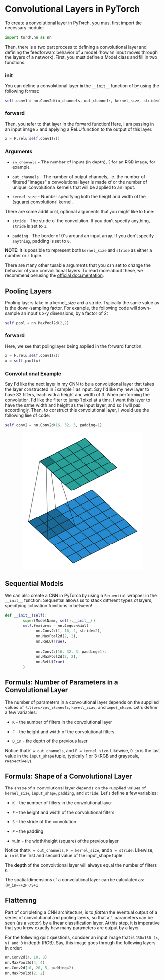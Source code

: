 # Convolutional Layers in PyTorch

To create a convolutional layer in PyTorch, you must first import the necessary module:

```python
import torch.nn as nn
```

Then, there is a two part process to defining a convolutional layer and defining the feedforward behavior of a model (how an input moves through the layers of a network). First, you must define a Model class and fill in two functions.

### init

You can define a convolutional layer in the `__init__` function of by using the following format:

```python
self.conv1 = nn.Conv2d(in_channels, out_channels, kernel_size, stride=1, padding=0)
```

### forward

Then, you refer to that layer in the forward function! Here, I am passing in an input image `x` and applying a ReLU function to the output of this layer.

```python
x = F.relu(self.conv1(x))
```

### Arguments

- `in_channels` - The number of inputs (in depth), 3 for an RGB image, for example.

- `out_channels` - The number of output channels, i.e. the number of filtered "images" a convolutional layer is made of or the number of unique, convolutional kernels that will be applied to an input.

- `kernel_size` - Number specifying both the height and width of the (square) convolutional kernel.

There are some additional, optional arguments that you might like to tune:

- `stride` - The stride of the convolution. If you don't specify anything, `stride` is set to `1`.

- `padding` - The border of 0's around an input array. If you don't specify `anything`, padding is set to `0`.

**NOTE**: It is possible to represent both `kernel_size` and `stride` as either a number or a tuple.

There are many other tunable arguments that you can set to change the behavior of your convolutional layers. To read more about these, we recommend perusing the [official documentation](https://pytorch.org/docs/stable/nn.html#conv2d).

## Pooling Layers

Pooling layers take in a kernel_size and a stride. Typically the same value as is the down-sampling factor. For example, the following code will down-sample an input's x-y dimensions, by a factor of 2:

```python
self.pool = nn.MaxPool2d(2,2)
```

### forward

Here, we see that poling layer being applied in the forward function.

```python
x = F.relu(self.conv1(x))
x = self.pool(x)
```

### Convolutional Example

Say I'd like the next layer in my CNN to be a convolutional layer that takes the layer constructed in Example 1 as input. Say I'd like my new layer to have 32 filters, each with a height and width of 3. When performing the convolution, I'd like the filter to jump 1 pixel at a time. I want this layer to have the same width and height as the input layer, and so I will pad accordingly. Then, to construct this convolutional layer, I would use the following line of code:

```python
self.conv2 = nn.Conv2d(16, 32, 3, padding=1)
```
<p align="center">
    <img src="../lesson2/assets/full_padding_no_strides_transposed.gif")
</p>

## Sequential Models

We can also create a CNN in PyTorch by using a `Sequential` wrapper in the `__init__` function. Sequential allows us to stack different types of layers, specifying activation functions in between!

```python
def __init__(self):
        super(ModelName, self).__init__()
        self.features = nn.Sequential(
              nn.Conv2d(1, 16, 2, stride=2),
              nn.MaxPool2d(2, 2),
              nn.ReLU(True),

              nn.Conv2d(16, 32, 3, padding=1),
              nn.MaxPool2d(2, 2),
              nn.ReLU(True) 
        )
```

## Formula: Number of Parameters in a Convolutional Layer

The number of parameters in a convolutional layer depends on the supplied values of `filters/out_channels`, `kernel_size`, and `input_shape`. Let's define a few variables:

- `K` - the number of filters in the convolutional layer

- `F` - the height and width of the convolutional filters

- `D_in` - the depth of the previous layer

Notice that `K = out_channels`, and `F = kernel_size`. Likewise, `D_in` is the last value in the `input_shape` tuple, typically 1 or 3 (RGB and grayscale, respectively).

## Formula: Shape of a Convolutional Layer

The shape of a convolutional layer depends on the supplied values of `kernel_size`, `input_shape`, `padding`, and `stride`. Let's define a few variables:

- `K` - the number of filters in the convolutional layer

- `F` - the height and width of the convolutional filters

- `S` - the stride of the convolution

- `P` - the padding

- `W`_in - the width/height (square) of the previous layer

Notice that `K = out_channels`, `F = kernel_size`, and `S = stride`. Likewise, `W_in` is the first and second value of the input_shape tuple.

The **depth** of the convolutional layer will always equal the number of filters `K`.

The spatial dimensions of a convolutional layer can be calculated as: `(W_in−F+2P)/S+1`

## Flattening

Part of completing a CNN architecture, is to *flatten* the eventual output of a series of convolutional and pooling layers, so that `all` parameters can be seen (as a vector) by a linear classification layer. At this step, it is imperative that you know exactly how many parameters are output by a layer.

For the following quiz questions, consider an input image that is `130x130 (x, y) and 3` in depth (RGB). Say, this image goes through the following layers in order:

```python
nn.Conv2d(3, 10, 3)
nn.MaxPool2d(4, 4)
nn.Conv2d(10, 20, 5, padding=2)
nn.MaxPool2d(2, 2)
```